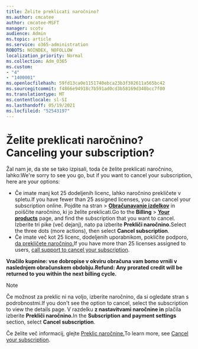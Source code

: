 ```yaml
---
title: Želite preklicati naročnino?
ms.author: cmcatee
author: cmcatee-MSFT
manager: scotv
audience: Admin
ms.topic: article
ms.service: o365-administration
ROBOTS: NOINDEX, NOFOLLOW
localization_priority: Normal
ms.collection: Adm_O365
ms.custom:
- "4"
- "1400001"
ms.openlocfilehash: 59fd13ca0e1151740ebca23b3f382611a565bc42
ms.sourcegitcommit: f4866e94918c7b591ad0cd3b58169d340bcc7f00
ms.translationtype: MT
ms.contentlocale: sl-SI
ms.lasthandoff: 05/19/2021
ms.locfileid: "52543197"
---
```

# <a name="canceling-your-subscription"></a><span data-ttu-id="45227-102">Želite preklicati naročnino?</span><span class="sxs-lookup"><span data-stu-id="45227-102">Canceling your subscription?</span></span>

<span data-ttu-id="45227-103">Žal nam je, da ste se tako izpisali, toda če želite preklicati naročnino, lahko:</span><span class="sxs-lookup"><span data-stu-id="45227-103">We're sorry to see you go, but if you want to cancel your subscription, here are your options:</span></span>
  
- <span data-ttu-id="45227-104">Če imate manj kot 25 dodeljenih licenc, lahko naročnino prekličete v spletu.</span><span class="sxs-lookup"><span data-stu-id="45227-104">If you have fewer than 25 assigned licenses, you can cancel your subscription online.</span></span> <span data-ttu-id="45227-105">Pojdite na  stran \> **[Obračunavanje izdelkov](https://go.microsoft.com/fwlink/p/?linkid=842054)** in poiščite naročnino, ki jo želite preklicati.</span><span class="sxs-lookup"><span data-stu-id="45227-105">Go to the **Billing** \> **[Your products](https://go.microsoft.com/fwlink/p/?linkid=842054)** page, and find the subscription that you want to cancel.</span></span> <span data-ttu-id="45227-106">Izberite tri pike (več dejanj), nato pa izberite **Prekliči naročnino.**</span><span class="sxs-lookup"><span data-stu-id="45227-106">Select the three dots (more actions), then select **Cancel subscription**.</span></span>
- <span data-ttu-id="45227-107">Če imate več kot 25 licenc, dodeljenih uporabnikom, pokličite podporo, [da prekličete naročnino.](https://go.microsoft.com/fwlink/p/?linkid=518322)</span><span class="sxs-lookup"><span data-stu-id="45227-107">If you have more than 25 licenses assigned to users, [call support to cancel your subscription](https://go.microsoft.com/fwlink/p/?linkid=518322).</span></span>
  
<span data-ttu-id="45227-108">**Vračilo kupnine: vse dobropise v okviru obračuna vam bomo vrnili v naslednjem obračunskem obdobju.**</span><span class="sxs-lookup"><span data-stu-id="45227-108">**Refund: Any prorated credit will be returned to you within the next billing cycle.**</span></span>

> [!NOTE]
> <span data-ttu-id="45227-109">Če možnost za preklic ni na voljo, izberite naročnino, da si ogledate stran s podrobnostmi.</span><span class="sxs-lookup"><span data-stu-id="45227-109">If you don't see the option to cancel, select the subscription to view the details page.</span></span> <span data-ttu-id="45227-110">V razdelku **z nastavitvami naročnine in** plačila izberite **Prekliči naročnino.**</span><span class="sxs-lookup"><span data-stu-id="45227-110">In the **Subscription and payment settings** section, select **Cancel subscription**.</span></span>

<span data-ttu-id="45227-111">Če želite več informacij, glejte [Preklic naročnine.](/microsoft-365/commerce/subscriptions/cancel-your-subscription)</span><span class="sxs-lookup"><span data-stu-id="45227-111">To learn more, see [Cancel your subscription](/microsoft-365/commerce/subscriptions/cancel-your-subscription).</span></span>
